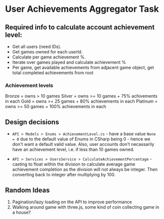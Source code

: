 # User Achievements Aggregator Task

## Required info to calculate account achievement level:

-   Get all users (need IDs).
-   Get games owned for each userId.
-   Calculate per game achievement %.
-   Iterate over games played and calculate achievement %
-   Per game, get available achievements from adjacent game object, get total completed achievements from root

### Achievement levels

Bronze = owns > 10 games
Silver = owns >= 10 games + 75% achivements in each
Gold = owns >= 25 games + 80% achievements in each
Platinum = owns >= 50 games + 100% achievements in each

## Design decisions

-   `API > Models > Enums > AchievementLevel.cs` - have a base value `None = 0` due to the default value of Enums in CSharp being 0 - hence we don't want a default valid value. Also, user accounts don't necassarily have an achievement level, i.e. if less than 10 games owned.

-   `API > Services > UsersService > CalculateAchievementPercentage` - casting to float within the division to calculate average game achievement completion as the division will not always be integer. Then converting back to integer after multiplying by 100.

## Random Ideas

1. Pagination/lazy loading on the API to improve performance
2. Walking around game with three.js, some kind of coin collecting game in a house?
